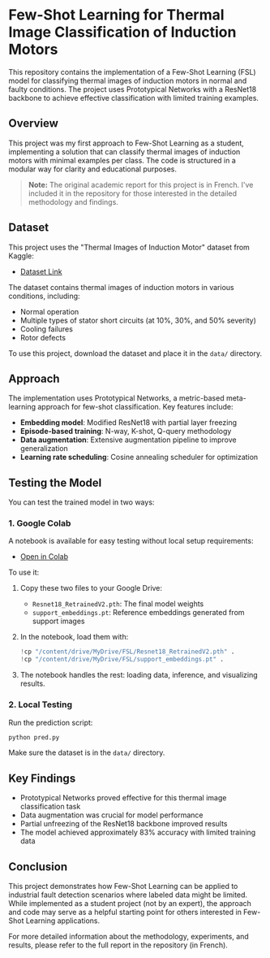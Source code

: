 # Few-Shot Learning for Thermal Image Classification of Induction Motors

This repository contains the implementation of a Few-Shot Learning (FSL) model for classifying thermal images of induction motors in normal and faulty conditions. The project uses Prototypical Networks with a ResNet18 backbone to achieve effective classification with limited training examples.

## Overview

This project was my first approach to Few-Shot Learning as a student, implementing a solution that can classify thermal images of induction motors with minimal examples per class. The code is structured in a modular way for clarity and educational purposes.

> **Note:** The original academic report for this project is in French. I've included it in the repository for those interested in the detailed methodology and findings.

## Dataset

This project uses the "Thermal Images of Induction Motor" dataset from Kaggle:
- [Dataset Link](https://www.kaggle.com/datasets/amirberenji/thermal-images-of-induction-motor)

The dataset contains thermal images of induction motors in various conditions, including:
- Normal operation
- Multiple types of stator short circuits (at 10%, 30%, and 50% severity)
- Cooling failures
- Rotor defects

To use this project, download the dataset and place it in the `data/` directory.

## Approach

The implementation uses Prototypical Networks, a metric-based meta-learning approach for few-shot classification. Key features include:

- **Embedding model**: Modified ResNet18 with partial layer freezing
- **Episode-based training**: N-way, K-shot, Q-query methodology 
- **Data augmentation**: Extensive augmentation pipeline to improve generalization
- **Learning rate scheduling**: Cosine annealing scheduler for optimization

## Testing the Model

You can test the trained model in two ways:

### 1. Google Colab

A notebook is available for easy testing without local setup requirements:
- [Open in Colab](https://colab.research.google.com/drive/1MRQpNeDNyf9UlkfFFWMt2FKMREf9MGxe?usp=sharing)

To use it:
1. Copy these two files to your Google Drive:
   - `Resnet18_RetrainedV2.pth`: The final model weights
   - `support_embeddings.pt`: Reference embeddings generated from support images
   
2. In the notebook, load them with:
   ```python
   !cp "/content/drive/MyDrive/FSL/Resnet18_RetrainedV2.pth" .
   !cp "/content/drive/MyDrive/FSL/support_embeddings.pt" .
   ```

3. The notebook handles the rest: loading data, inference, and visualizing results.

### 2. Local Testing

Run the prediction script:
```bash
python pred.py
```
Make sure the dataset is in the `data/` directory.

## Key Findings

- Prototypical Networks proved effective for this thermal image classification task
- Data augmentation was crucial for model performance
- Partial unfreezing of the ResNet18 backbone improved results
- The model achieved approximately 83% accuracy with limited training data

## Conclusion

This project demonstrates how Few-Shot Learning can be applied to industrial fault detection scenarios where labeled data might be limited. While implemented as a student project (not by an expert), the approach and code may serve as a helpful starting point for others interested in Few-Shot Learning applications.

For more detailed information about the methodology, experiments, and results, please refer to the full report in the repository (in French).